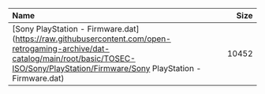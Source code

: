 |Name|Size|
|:---|---:|
|[Sony PlayStation - Firmware.dat](https://raw.githubusercontent.com/open-retrogaming-archive/dat-catalog/main/root/basic/TOSEC-ISO/Sony/PlayStation/Firmware/Sony PlayStation - Firmware.dat)|10452|
